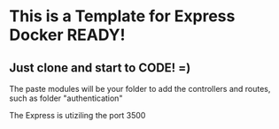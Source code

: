 # This is a Template for Express Docker READY!
## Just clone and start to CODE! =)
The paste modules will be your folder to add the controllers and routes, such as folder "authentication"

The Express is utiziling the port 3500
